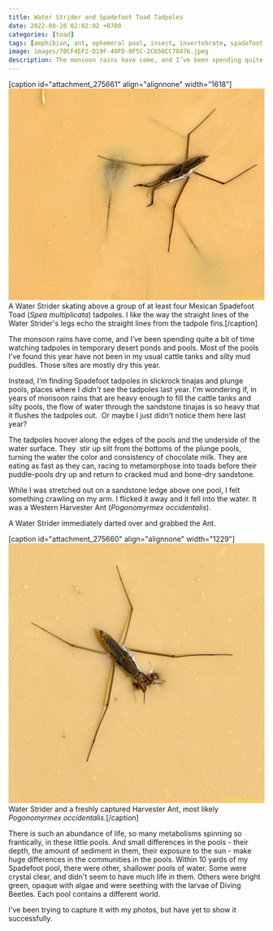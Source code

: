 ```yaml
---
title: Water Strider and Spadefoot Toad Tadpoles
date: 2022-08-26 02:02:02 +0700
categories: [toad]
tags: [amphibian, ant, ephemeral pool, insect, invertebrate, spadefoot toad, tadpole]
image: images/70CF4EF2-D19F-49FD-8F5C-2C656CC78476.jpeg
description: The monsoon rains have come, and I’ve been spending quite a bit of time watching tadpoles in temporary desert ponds and pools. Most of the pools I’ve found this year have not been in my usual cattle tanks and silty mud…
---
```


\[caption id="attachment\_275661" align="alignnone" width="1618"\][![](images/70CF4EF2-D19F-49FD-8F5C-2C656CC78476.jpeg)](https://tightloop.com/blog/wp-content/uploads/2022/08/70CF4EF2-D19F-49FD-8F5C-2C656CC78476.jpeg) A Water Strider skating above a group of at least four Mexican Spadefoot Toad (_Spea_ _multiplicata_) tadpoles. I like the way the straight lines of the Water Strider's legs echo the straight lines from the tadpole fins.\[/caption\]

The monsoon rains have come, and I’ve been spending quite a bit of time watching tadpoles in temporary desert ponds and pools. Most of the pools I've found this year have not been in my usual cattle tanks and silty mud puddles. Those sites are mostly dry this year.

Instead, I’m finding Spadefoot tadpoles in slickrock tinajas and plunge pools, places where I _didn't_ see the tadpoles last year. I'm wondering if, in years of monsoon rains that are heavy enough to fill the cattle tanks and silty pools, the flow of water through the sandstone tinajas is so heavy that it flushes the tadpoles out.  Or maybe I just didn't notice them here last year?

<!--more-->

The tadpoles hoover along the edges of the pools and the underside of the water surface. They  stir up silt from the bottoms of the plunge pools, turning the water the color and consistency of chocolate milk. They are eating as fast as they can, racing to metamorphose into toads before their puddle-pools dry up and return to cracked mud and bone-dry sandstone.

While I was stretched out on a sandstone ledge above one pool, I felt something crawling on my arm. I flicked it away and it fell into the water. It was a Western Harvester Ant (_Pogonomyrmex occidentalis_).

A Water Strider immediately darted over and grabbed the Ant.

\[caption id="attachment\_275660" align="alignnone" width="1229"\][![](images/36770737-5362-4CFE-AABF-E94234A122A1.jpeg)](https://tightloop.com/blog/wp-content/uploads/2022/08/36770737-5362-4CFE-AABF-E94234A122A1.jpeg) Water Strider and a freshly captured Harvester Ant, most likely _Pogonomyrmex_ _occidentalis_.\[/caption\]

There is such an abundance of life, so many metabolisms spinning so frantically, in these little pools. And small differences in the pools - their depth, the amount of sediment in them, their exposure to the sun - make huge differences in the communities in the pools. Within 10 yards of my Spadefoot pool, there were other, shallower pools of water. Some were crystal clear, and didn't seem to have much life in them. Others were bright green, opaque with algae and were seething with the larvae of Diving Beetles. Each pool contains a different world.

I've been trying to capture it with my photos, but have yet to show it successfully.
